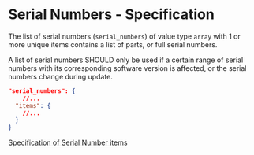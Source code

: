 # Serial Numbers - Specification

The list of serial numbers (`serial_numbers`) of value type `array` with 1 or
more unique items contains a list of parts, or full serial numbers.

A list of serial numbers SHOULD only be used if a certain range of serial
numbers with its corresponding software version is affected, or the serial
numbers change during update.

```json
"serial_numbers": {
    //...
  "items": {
    //...
  }
}
```

[Specification of Serial Number items](serial_numbers/serial_number-spec.en.md)
